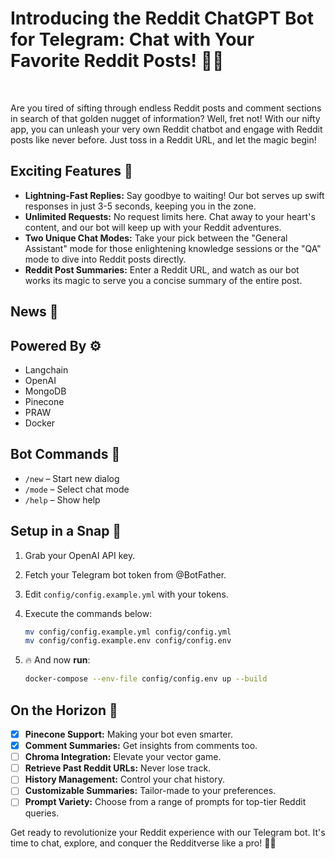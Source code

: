 # Introducing the Reddit ChatGPT Bot for Telegram: Chat with Your Favorite Reddit Posts! 🤖🚀
<br>

Are you tired of sifting through endless Reddit posts and comment sections in search of that golden nugget of information? Well, fret not! With our nifty app, you can unleash your very own Reddit chatbot and engage with Reddit posts like never before. Just toss in a Reddit URL, and let the magic begin!

## Exciting Features 🌟
- **Lightning-Fast Replies:** Say goodbye to waiting! Our bot serves up swift responses in just 3-5 seconds, keeping you in the zone.
- **Unlimited Requests:** No request limits here. Chat away to your heart's content, and our bot will keep up with your Reddit adventures.
- **Two Unique Chat Modes:** Take your pick between the "General Assistant" mode for those enlightening knowledge sessions or the "QA" mode to dive into Reddit posts directly.
- **Reddit Post Summaries:** Enter a Reddit URL, and watch as our bot works its magic to serve you a concise summary of the entire post.

## News 🌠

## Powered By ⚙️
- Langchain
- OpenAI
- MongoDB
- Pinecone
- PRAW
- Docker

## Bot Commands 🤖
- `/new` – Start new dialog
- `/mode` – Select chat mode
- `/help` – Show help

## Setup in a Snap 🚀
1. Grab your OpenAI API key.
2. Fetch your Telegram bot token from @BotFather.
3. Edit `config/config.example.yml` with your tokens.
4. Execute the commands below:

   ```bash
   mv config/config.example.yml config/config.yml
   mv config/config.example.env config/config.env
5. 🔥 And now **run**:
    ```bash
    docker-compose --env-file config/config.env up --build
    ```

## On the Horizon 🌠
- [x] **Pinecone Support:** Making your bot even smarter.
- [x] **Comment Summaries:** Get insights from comments too.
- [ ] **Chroma Integration:** Elevate your vector game.
- [ ] **Retrieve Past Reddit URLs:** Never lose track.
- [ ] **History Management:** Control your chat history.
- [ ] **Customizable Summaries:** Tailor-made to your preferences.
- [ ] **Prompt Variety:** Choose from a range of prompts for top-tier Reddit queries.

Get ready to revolutionize your Reddit experience with our Telegram bot. It's time to chat, explore, and conquer the Redditverse like a pro! 🎉🔥


